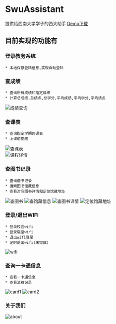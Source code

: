# SwuAssistant

提供给西南大学学子的西大助手
[Demo下载](http://fir.im/h1ka) 
## 目前实现的功能有
### 登录教务系统

    * 本地保存登陆信息,实现自动登陆
### 查成绩

    * 查询所有成绩和指定成绩
    * 计算总成绩,总绩点,总学分,平均成绩,平均学分,平均绩点
![成绩查询](https://raw.githubusercontent.com/swuos/openswu-android/master/app/screens/chachengji.png)
### 查课表
    * 查询指定学期的课表
    * 上课前提醒
![查课表](https://raw.githubusercontent.com/swuos/openswu-android/master/app/screens/new_schedule.png)   
![课程详情](https://raw.githubusercontent.com/swuos/openswu-android/master/app/screens/xiangqing.png)
### 查图书记录
    * 查询借书记录
    * 搜索图书馆藏信息
    * 查看对应图书详情和定位馆藏地址
![查图书](https://raw.githubusercontent.com/swuos/openswu-android/master/app/screens/libMain.jpg)
![查馆藏信息](https://raw.githubusercontent.com/swuos/openswu-android/master/app/screens/libSearch.png)
![查图书详情](https://raw.githubusercontent.com/swuos/openswu-android/master/app/screens/libdetail.png)
![定位馆藏地址](https://raw.githubusercontent.com/swuos/openswu-android/master/app/screens/libCollectAddress.png)
### 登录/退出WIFI
    * 登录校园wifi
    * 登录寝室wifi
    * 退出wifi登录
    * 定时退出wifi(未完成)
![wifi](https://raw.githubusercontent.com/swuos/openswu-android/master/app/screens/wifi.png)
### 查询一卡通信息
    * 查看一卡通信息
    * 查看消费记录
![card1](https://raw.githubusercontent.com/swuos/openswu-android/master/app/screens/card.png)
![card2](https://raw.githubusercontent.com/swuos/openswu-android/master/app/screens/consumer.png)
### 关于我们
![about](https://github.com/Mran/SwuAssistant/blob/master/app/about.png)
